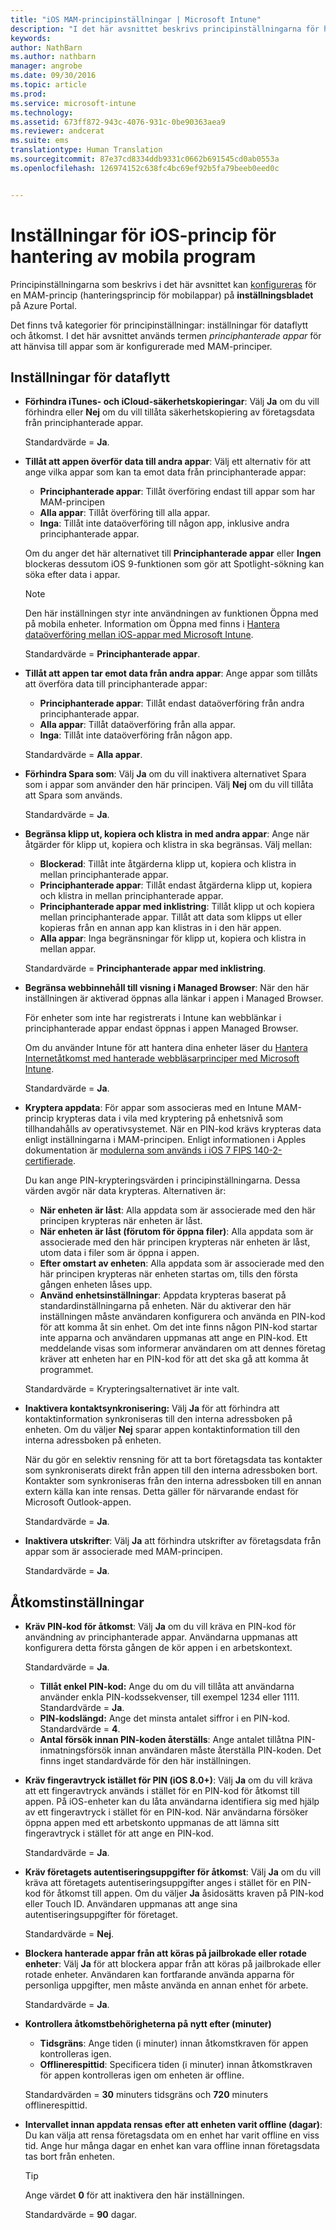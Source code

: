 ```yaml
---
title: "iOS MAM-principinställningar | Microsoft Intune"
description: "I det här avsnittet beskrivs principinställningarna för hantering av mobilappar för iOS-enheter."
keywords: 
author: NathBarn
ms.author: nathbarn
manager: angrobe
ms.date: 09/30/2016
ms.topic: article
ms.prod: 
ms.service: microsoft-intune
ms.technology: 
ms.assetid: 673ff872-943c-4076-931c-0be90363aea9
ms.reviewer: andcerat
ms.suite: ems
translationtype: Human Translation
ms.sourcegitcommit: 87e37cd8334ddb9331c0662b691545cd0ab0553a
ms.openlocfilehash: 126974152c638fc4bc69ef92b5fa79beeb0eed0c


---
```


#  <a name="ios-mobile-app-management-policy-settings"></a>Inställningar för iOS-princip för hantering av mobila program
Principinställningarna som beskrivs i det här avsnittet kan [konfigureras](create-and-deploy-mobile-app-management-policies-with-microsoft-intune.md) för en MAM-princip (hanteringsprincip för mobilappar) på **inställningsbladet** på Azure Portal.

Det finns två kategorier för principinställningar: inställningar för dataflytt och åtkomst. I det här avsnittet används termen *principhanterade appar* för att hänvisa till appar som är konfigurerade med MAM-principer.

##  <a name="data-relocation-settings"></a>Inställningar för dataflytt

- **Förhindra iTunes- och iCloud-säkerhetskopieringar**: Välj **Ja** om du vill förhindra eller **Nej** om du vill tillåta säkerhetskopiering av företagsdata från principhanterade appar.

  Standardvärde = **Ja**.

- **Tillåt att appen överför data till andra appar**: Välj ett alternativ för att ange vilka appar som kan ta emot data från principhanterade appar:
  - **Principhanterade appar**: Tillåt överföring endast till appar som har MAM-principen
  - **Alla appar**: Tillåt överföring till alla appar.
  - **Inga**: Tillåt inte dataöverföring till någon app, inklusive andra principhanterade appar.

  Om du anger det här alternativet till **Principhanterade appar** eller **Ingen** blockeras dessutom iOS 9-funktionen som gör att Spotlight-sökning kan söka efter data i appar.

  >[!NOTE]
  >Den här inställningen styr inte användningen av funktionen Öppna med på mobila enheter. Information om Öppna med finns i [Hantera dataöverföring mellan iOS-appar med Microsoft Intune](manage-data-transfer-between-ios-apps-with-microsoft-intune.md).

  Standardvärde = **Principhanterade appar**.

- **Tillåt att appen tar emot data från andra appar**: Ange appar som tillåts att överföra data till principhanterade appar:
  -  **Principhanterade appar**: Tillåt endast dataöverföring från andra principhanterade appar.
  -  **Alla appar**: Tillåt dataöverföring från alla appar.
  -  **Inga**: Tillåt inte dataöverföring från någon app.

  Standardvärde = **Alla appar**.

- **Förhindra Spara som**: Välj **Ja** om du vill inaktivera alternativet Spara som i appar som använder den här principen. Välj **Nej** om du vill tillåta att Spara som används.

  Standardvärde = **Ja**.

- **Begränsa klipp ut, kopiera och klistra in med andra appar**: Ange när åtgärder för klipp ut, kopiera och klistra in ska begränsas. Välj mellan:
  -   **Blockerad**: Tillåt inte åtgärderna klipp ut, kopiera och klistra in mellan principhanterade appar.
  -   **Principhanterade appar**: Tillåt endast åtgärderna klipp ut, kopiera och klistra in mellan principhanterade appar.
  -   **Principhanterade appar med inklistring**: Tillåt klipp ut och kopiera mellan principhanterade appar. Tillåt att data som klipps ut eller kopieras från en annan app kan klistras in i den här appen.
  - **Alla appar**: Inga begränsningar för klipp ut, kopiera och klistra in mellan appar.

  Standardvärde = **Principhanterade appar med inklistring**.

- **Begränsa webbinnehåll till visning i Managed Browser**: När den här inställningen är aktiverad öppnas alla länkar i appen i Managed Browser.

  För enheter som inte har registrerats i Intune kan webblänkar i principhanterade appar endast öppnas i appen Managed Browser.

  Om du använder Intune för att hantera dina enheter läser du [Hantera Internetåtkomst med hanterade webbläsarprinciper med Microsoft Intune](manage-internet-access-using-managed-browser-policies.md).

  Standardvärde = **Ja**.

- **Kryptera appdata**: För appar som associeras med en Intune MAM-princip krypteras data i vila med kryptering på enhetsnivå som tillhandahålls av operativsystemet. När en PIN-kod krävs krypteras data enligt inställningarna i MAM-principen. Enligt informationen i Apples dokumentation är [modulerna som används i iOS 7 FIPS 140-2-certifierade](http://support.apple.com/en-us/HT202739).

  Du kan ange PIN-krypteringsvärden i principinställningarna. Dessa värden avgör när data krypteras. Alternativen är:
  -   **När enheten är låst**: Alla appdata som är associerade med den här principen krypteras när enheten är låst.
  -   **När enheten är låst (förutom för öppna filer)**: Alla appdata som är associerade med den här principen krypteras när enheten är låst, utom data i filer som är öppna i appen.
  -   **Efter omstart av enheten**: Alla appdata som är associerade med den här principen krypteras när enheten startas om, tills den första gången enheten låses upp.
  -   **Använd enhetsinställningar**: Appdata krypteras baserat på standardinställningarna på enheten.
  När du aktiverar den här inställningen måste användaren konfigurera och använda en PIN-kod för att komma åt sin enhet.  Om det inte finns någon PIN-kod startar inte apparna och användaren uppmanas att ange en PIN-kod. Ett meddelande visas som informerar användaren om att dennes företag kräver att enheten har en PIN-kod för att det ska gå att komma åt programmet.

  Standardvärde = Krypteringsalternativet är inte valt.
- **Inaktivera kontaktsynkronisering:** Välj **Ja** för att förhindra att kontaktinformation synkroniseras till den interna adressboken på enheten. Om du väljer **Nej** sparar appen kontaktinformation till den interna adressboken på enheten.

  När du gör en selektiv rensning för att ta bort företagsdata tas kontakter som synkroniserats direkt från appen till den interna adressboken bort. Kontakter som synkroniseras från den interna adressboken till en annan extern källa kan inte rensas. Detta gäller för närvarande endast för Microsoft Outlook-appen.

  Standardvärde = **Ja**.

- **Inaktivera utskrifter**: Välj **Ja** att förhindra utskrifter av företagsdata från appar som är associerade med MAM-principen.

    Standardvärde = **Ja**.

##  <a name="access-settings"></a>Åtkomstinställningar

- **Kräv PIN-kod för åtkomst**: Välj **Ja** om du vill kräva en PIN-kod för användning av principhanterade appar. Användarna uppmanas att konfigurera detta första gången de kör appen i en arbetskontext.

  Standardvärde = **Ja**.
    -  **Tillåt enkel PIN-kod:** Ange du om du vill tillåta att användarna använder enkla PIN-kodssekvenser, till exempel 1234 eller 1111. Standardvärde = **Ja**.
    - **PIN-kodslängd:** Ange det minsta antalet siffror i en PIN-kod. Standardvärde = **4**.
    - **Antal försök innan PIN-koden återställs**: Ange antalet tillåtna PIN-inmatningsförsök innan användaren måste återställa PIN-koden. Det finns inget standardvärde för den här inställningen.

- **Kräv fingeravtryck istället för PIN (iOS 8.0+)**: Välj **Ja** om du vill kräva att ett fingeravtryck används i stället för en PIN-kod för åtkomst till appen.
På iOS-enheter kan du låta användarna identifiera sig med hjälp av ett fingeravtryck i stället för en PIN-kod. När användarna försöker öppna appen med ett arbetskonto uppmanas de att lämna sitt fingeravtryck i stället för att ange en PIN-kod.

  Standardvärde = **Ja**.
- **Kräv företagets autentiseringsuppgifter för åtkomst**: Välj **Ja** om du vill kräva att företagets autentiseringsuppgifter anges i stället för en PIN-kod för åtkomst till appen. Om du väljer **Ja** åsidosätts kraven på PIN-kod eller Touch ID. Användaren uppmanas att ange sina autentiseringsuppgifter för företaget.

  Standardvärde = **Nej**.
- **Blockera hanterade appar från att köras på jailbrokade eller rotade enheter**: Välj **Ja** för att blockera appar från att köras på jailbrokade eller rotade enheter. Användaren kan fortfarande använda apparna för personliga uppgifter, men måste använda en annan enhet för arbete.

  Standardvärde = **Ja**.
- **Kontrollera åtkomstbehörigheterna på nytt efter (minuter)**
  -   **Tidsgräns**: Ange tiden (i minuter) innan åtkomstkraven för appen kontrolleras igen.
  -   **Offlinerespittid**: Specificera tiden (i minuter) innan åtkomstkraven för appen kontrolleras igen om enheten är offline.

  Standardvärden = **30** minuters tidsgräns och **720** minuters offlinerespittid.
- **Intervallet innan appdata rensas efter att enheten varit offline (dagar)**: Du kan välja att rensa företagsdata om en enhet har varit offline en viss tid. Ange hur många dagar en enhet kan vara offline innan företagsdata tas bort från enheten.

  >[!TIP]
  >Ange värdet **0** för att inaktivera den här inställningen.

  Standardvärde = **90** dagar.



<!--HONumber=Dec16_HO2-->



